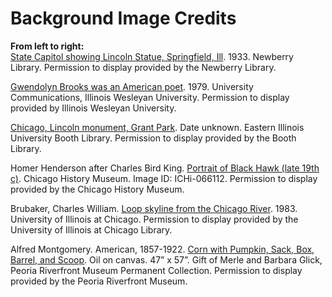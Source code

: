 # Background Image Credits

**From left to right:**  
[State Capitol showing Lincoln Statue, Springfield, Ill](/item/ef471df6347dbe76ebca2f1fddf9c8f6). 1933. Newberry Library. Permission to display provided by the Newberry Library.

[Gwendolyn Brooks was an American poet](/item/e200ae63669f13b54d259bce28e59ba4). 1979. University Communications, Illinois Wesleyan University. Permission to display provided by Illinois Wesleyan University.

[Chicago, Lincoln monument, Grant Park](/item/ae6e84cf27623c1082831ba449c02b13). Date unknown. Eastern Illinois University Booth Library. Permission to display provided by the Booth Library.

Homer Henderson after Charles Bird King. [Portrait of Black Hawk (late 19th c)](/item/1e1e45969f05eb3b950fa79f18df792f). Chicago History Museum. Image ID: ICHi-066112. Permission to display provided by the Chicago History Museum.

Brubaker, Charles William. [Loop skyline from the Chicago River](/item/bdc7ecb85803185f2cdf87cf06c34549). 1983. University of Illinois at Chicago. Permission to display provided by the University of Illinois at Chicago Library.

Alfred Montgomery. American, 1857-1922. [Corn with Pumpkin, Sack, Box, Barrel, and Scoop](/item/ded633594e7c8eaf5247b8f68b8374fa). Oil on canvas. 47” x 57”. Gift of Merle and Barbara Glick, Peoria Riverfront Museum Permanent Collection. Permission to display provided by the Peoria Riverfront Museum.
